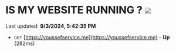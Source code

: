 # IS MY WEBSITE RUNNING ? [![](https://img.shields.io/static/v1?label=Sponsor&message=%E2%9D%A4&logo=GitHub&color=%23fe8e86)](https://github.com/sponsors/Youssef-Lehmam)

Last updated: **9/3/2024, 5:42:35 PM**

- `GET` [https://youssefservice.me](https://youssefservice.me) - **Up** (282ms)
